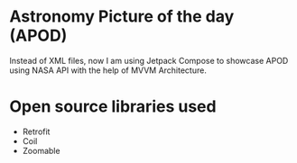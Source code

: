 # Astronomy Picture of the day (APOD)
Instead of XML files, now I am using Jetpack Compose to showcase APOD using NASA API with the help of MVVM Architecture.

# Open source libraries used
* Retrofit
* Coil
* Zoomable

<img src="">
